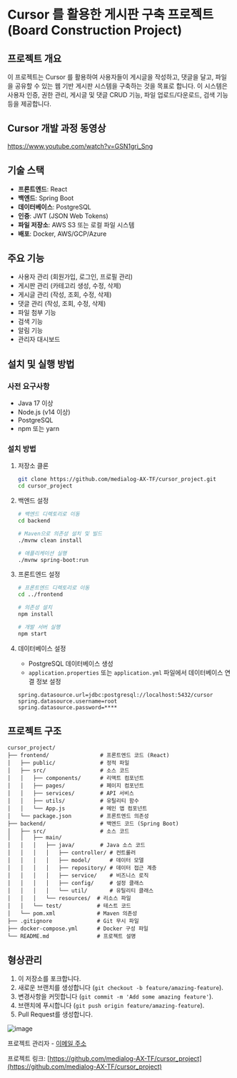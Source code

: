 # Cursor 를 활용한 게시판 구축 프로젝트 (Board Construction Project)

## 프로젝트 개요

이 프로젝트는 Cursor 를 활용하여 
사용자들이 게시글을 작성하고, 댓글을 달고, 파일을 공유할 수 있는 웹 기반 게시판 시스템을 구축하는 것을 목표로 합니다. 이 시스템은 사용자 인증, 권한 관리, 게시글 및 댓글 CRUD 기능, 파일 업로드/다운로드, 검색 기능 등을 제공합니다.


## Cursor 개발 과정 동영상 
https://www.youtube.com/watch?v=GSN1gri_Sng

## 기술 스택

- **프론트엔드**: React
- **백엔드**: Spring Boot
- **데이터베이스**: PostgreSQL
- **인증**: JWT (JSON Web Tokens)
- **파일 저장소**: AWS S3 또는 로컬 파일 시스템
- **배포**: Docker, AWS/GCP/Azure

## 주요 기능

- 사용자 관리 (회원가입, 로그인, 프로필 관리)
- 게시판 관리 (카테고리 생성, 수정, 삭제)
- 게시글 관리 (작성, 조회, 수정, 삭제)
- 댓글 관리 (작성, 조회, 수정, 삭제)
- 파일 첨부 기능
- 검색 기능
- 알림 기능
- 관리자 대시보드

## 설치 및 실행 방법

### 사전 요구사항

- Java 17 이상
- Node.js (v14 이상)
- PostgreSQL
- npm 또는 yarn

### 설치 방법

1. 저장소 클론
   ```bash
   git clone https://github.com/medialog-AX-TF/cursor_project.git
   cd cursor_project
   ```

2. 백엔드 설정
   ```bash
   # 백엔드 디렉토리로 이동
   cd backend
   
   # Maven으로 의존성 설치 및 빌드
   ./mvnw clean install
   
   # 애플리케이션 실행
   ./mvnw spring-boot:run
   ```

3. 프론트엔드 설정
   ```bash
   # 프론트엔드 디렉토리로 이동
   cd ../frontend
   
   # 의존성 설치
   npm install
   
   # 개발 서버 실행
   npm start
   ```

4. 데이터베이스 설정
   - PostgreSQL 데이터베이스 생성
   - `application.properties` 또는 `application.yml` 파일에서 데이터베이스 연결 정보 설정
   ```
   spring.datasource.url=jdbc:postgresql://localhost:5432/cursor
   spring.datasource.username=root
   spring.datasource.password=****
   ```

## 프로젝트 구조

```
cursor_project/
├── frontend/                # 프론트엔드 코드 (React)
│   ├── public/              # 정적 파일
│   ├── src/                 # 소스 코드
│   │   ├── components/      # 리액트 컴포넌트
│   │   ├── pages/           # 페이지 컴포넌트
│   │   ├── services/        # API 서비스
│   │   ├── utils/           # 유틸리티 함수
│   │   └── App.js           # 메인 앱 컴포넌트
│   └── package.json         # 프론트엔드 의존성
├── backend/                 # 백엔드 코드 (Spring Boot)
│   ├── src/                 # 소스 코드
│   │   ├── main/
│   │   │   ├── java/        # Java 소스 코드
│   │   │   │   ├── controller/ # 컨트롤러
│   │   │   │   ├── model/      # 데이터 모델
│   │   │   │   ├── repository/ # 데이터 접근 계층
│   │   │   │   ├── service/    # 비즈니스 로직
│   │   │   │   ├── config/     # 설정 클래스
│   │   │   │   └── util/       # 유틸리티 클래스
│   │   │   └── resources/  # 리소스 파일
│   │   └── test/           # 테스트 코드
│   └── pom.xml             # Maven 의존성
├── .gitignore              # Git 무시 파일
├── docker-compose.yml      # Docker 구성 파일
└── README.md               # 프로젝트 설명
```

## 형상관리 

1. 이 저장소를 포크합니다.
2. 새로운 브랜치를 생성합니다 (`git checkout -b feature/amazing-feature`).
3. 변경사항을 커밋합니다 (`git commit -m 'Add some amazing feature'`).
4. 브랜치에 푸시합니다 (`git push origin feature/amazing-feature`).
5. Pull Request를 생성합니다.



![image](https://github.com/user-attachments/assets/eda2a256-7149-40cd-b7ae-73923182dab3)


프로젝트 관리자 - [이메일 주소](mailto:your.email@example.com)

프로젝트 링크: [https://github.com/medialog-AX-TF/cursor_project](https://github.com/medialog-AX-TF/cursor_project) 
